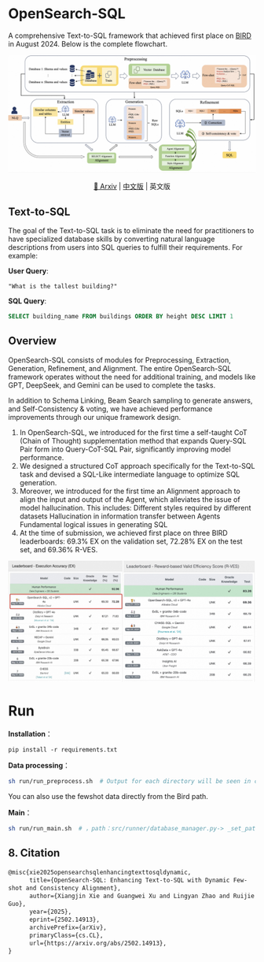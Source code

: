# OpenSearch-SQL
A comprehensive Text-to-SQL framework that achieved first place on [BIRD](https://bird-bench.github.io/) in August 2024. Below is the complete flowchart.
<p align="center">
  <img src="./image/overview3.jpg" alt="image" />
</p>
<div align="center">
  
[📖 Arxiv](https://arxiv.org/abs/2502.14913) |
[中文版](./readme_zh.md) |
英文版

</div>

## Text-to-SQL

The goal of the Text-to-SQL task is to eliminate the need for practitioners to have specialized database skills by converting natural language descriptions from users into SQL queries to fulfill their requirements. For example:

**User Query**:
```
"What is the tallest building?"
```
**SQL Query**:
```sql
SELECT building_name FROM buildings ORDER BY height DESC LIMIT 1
```

## Overview
OpenSearch-SQL consists of modules for Preprocessing, Extraction, Generation, Refinement, and Alignment. The entire OpenSearch-SQL framework operates without the need for additional training, and models like GPT, DeepSeek, and Gemini can be used to complete the tasks.

In addition to Schema Linking, Beam Search sampling to generate answers, and Self-Consistency & voting, we have achieved performance improvements through our unique framework design.

1. In OpenSearch-SQL, we introduced for the first time a self-taught CoT (Chain of Thought) supplementation method that expands Query-SQL Pair form into Query-CoT-SQL Pair, significantly improving model performance.
2. We designed a structured CoT approach specifically for the Text-to-SQL task and devised a SQL-Like intermediate language to optimize SQL generation.
3. Moreover, we introduced for the first time an Alignment approach to align the input and output of the Agent, which alleviates the issue of model hallucination. This includes:
Different styles required by different datasets
Hallucination in information transfer between Agents
Fundamental logical issues in generating SQL
4. At the time of submission, we achieved first place on three BIRD leaderboards: 69.3% EX on the validation set, 72.28% EX on the test set, and 69.36% R-VES.
<p align="center">
  <img src="./image/bird_ranl.jpg" alt="image" />
</p>


# Run

**Installation**：

```shell
pip install -r requirements.txt
```
**Data processing**：
   ```bash
   sh run/run_preprocess.sh  # Output for each directory will be seen in console output, handling fewshot, table, and other data
   ```
You can also use the fewshot data directly from the Bird path.

**Main**：
   ```bash
   sh run/run_main.sh  # ，path：src/runner/database_manager.py-> _set_paths
   ```
   
## 8. Citation
```
@misc{xie2025opensearchsqlenhancingtexttosqldynamic,
      title={OpenSearch-SQL: Enhancing Text-to-SQL with Dynamic Few-shot and Consistency Alignment}, 
      author={Xiangjin Xie and Guangwei Xu and Lingyan Zhao and Ruijie Guo},
      year={2025},
      eprint={2502.14913},
      archivePrefix={arXiv},
      primaryClass={cs.CL},
      url={https://arxiv.org/abs/2502.14913}, 
}
```